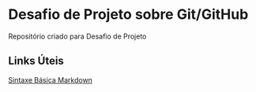 # Desafio de Projeto sobre Git/GitHub
Repositório criado para Desafio de Projeto

## Links Úteis

[Sintaxe Básica Markdown](https://www.markdownguide.org/basic-syntax/)
